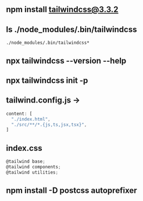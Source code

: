 ## npm install tailwindcss@3.3.2

## ls ./node_modules/.bin/tailwindcss
`./node_modules/.bin/tailwindcss*`

## npx tailwindcss --version --help

## npx tailwindcss init -p

## tailwind.config.js ->
```js
content: [
  "./index.html",
  "./src/**/*.{js,ts,jsx,tsx}",
]
```
## index.css
```js
@tailwind base;
@tailwind components;
@tailwind utilities;
```

## npm install -D postcss autoprefixer
